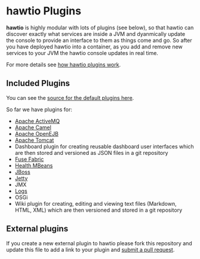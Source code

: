 # hawtio Plugins

**hawtio** is highly modular with lots of plugins (see below), so that hawtio can discover exactly what services are inside a JVM and dyanmically update the console to provide an interface to them as things come and go. So after you have deployed hawtio into a container, as you add and remove new services to your JVM the hawtio console updates in real time.

For more details see [how hawtio plugins work](http://hawt.io/plugins/howPluginsWork.html).

## Included Plugins

You can see the [source for the default plugins here](https://github.com/hawtio/hawtio/tree/master/hawtio-web/src/main/webapp/app).

So far we have plugins for:

* [Apache ActiveMQ](http://activemq.apache.org/)
* [Apache Camel](http://camel.apache.org/)
* [Apache OpenEJB](http://openejb.apache.org/)
* [Apache Tomcat](http://tomcat.apache.org/)
* Dashboard plugin for creating reusable dashboard user interfaces which are then stored and versioned as JSON files in a git repository
* [Fuse Fabric](http://fuse.fusesource.org/fabric/)
* [Health MBeans](http://hawt.io/plugins/health/)
* [JBoss](http://www.jboss.org/jbossas)
* [Jetty](http://www.eclipse.org/jetty/)
* JMX
* [Logs](http://hawt.io/plugins/logs/)
* OSGi
* Wiki plugin for creating, editing and viewing text files (Markdown, HTML, XML) which are then versioned and stored in a git repository



## External plugins

If you create a new external plugin to hawtio please fork this repository and update this file to add a link to your plugin and [submit a pull request](http://hawt.io/contributing/index.html).